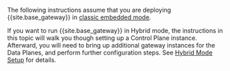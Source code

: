 <!-- Deployment Options section; used in all Enterprise installation topics - except k8s -->
The following instructions assume that you are deploying {{site.base_gateway}} in [classic embedded mode](/enterprise/{{include.kong_version}}/deployment/deployment-options/).

If you want to run {{site.base_gateway}} in Hybrid mode, the instructions in this topic will walk you though setting up a Control Plane instance. Afterward, you will need to bring up additional gateway instances for the Data Planes, and perform further configuration steps. See [Hybrid Mode Setup](/enterprise/{{include.kong_version}}/deployment/hybrid-mode-setup/) for details.
